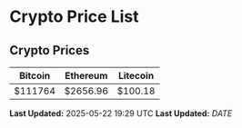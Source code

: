 # Crypto Price List

## Crypto Prices
| Bitcoin | Ethereum | Litecoin |
| ------- | -------- | -------- |
| $111764 | $2656.96 | $100.18 |
**Last Updated:** 2025-05-22 19:29 UTC
**Last Updated:** $DATE$
